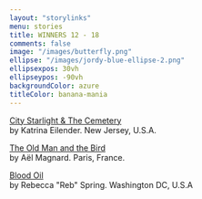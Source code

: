 ```yaml
---
layout: "storylinks"
menu: stories
title: WINNERS 12 - 18 
comments: false
image: "/images/butterfly.png"
ellipse: "/images/jordy-blue-ellipse-2.png"
ellipsexpos: 30vh 
ellipseypos: -90vh
backgroundColor: azure
titleColor: banana-mania
---
```

<p><a class=storylink href="/stories/city-starlight-cemetery">City Starlight & The Cemetery</a><br>
by Katrina Eilender. New Jersey, U.S.A.</p>

<p><a class=storylink href="/stories/old-man-bird">The Old Man and the Bird </a><br>
by Aël Magnard. Paris, France.</p>

<p><a class=storylink href="/stories/blood-oil">Blood Oil</a><br>
by Rebecca "Reb" Spring. Washington DC, U.S.A</p>


